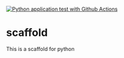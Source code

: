 [![Python application test with Github Actions](https://github.com/dthoang6/scaffold/actions/workflows/main.yml/badge.svg)](https://github.com/dthoang6/scaffold/actions/workflows/main.yml)

# scaffold
This is a scaffold for python
